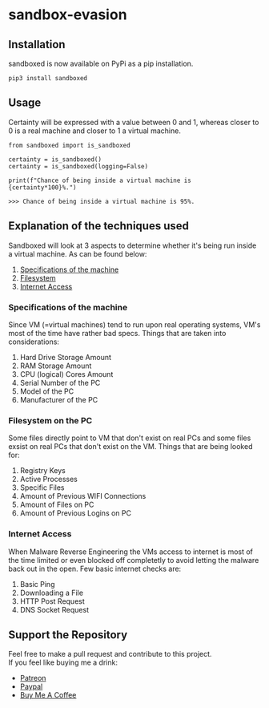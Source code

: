 # sandbox-evasion
## Installation
sandboxed is now available on PyPi as a pip installation.
```
pip3 install sandboxed
```
## Usage
Certainty will be expressed with a value between 0 and 1, whereas closer to 0 is a real machine and closer to 1 a virtual machine.
```
from sandboxed import is_sandboxed

certainty = is_sandboxed()
certainty = is_sandboxed(logging=False)

print(f"Chance of being inside a virtual machine is {certainty*100}%.")

>>> Chance of being inside a virtual machine is 95%.
```

## Explanation of the techniques used
Sandboxed will look at 3 aspects to determine whether it's being run inside a virtual machine.
As can be found below:
1. [Specifications of the machine](#specifications-of-the-machine)
2. [Filesystem](#filesystem-on-the-pc)
3. [Internet Access](#internet-access)

### Specifications of the machine
Since VM (=virtual machines) tend to run upon real operating systems, VM's most of the time have rather bad specs.
Things that are taken into considerations:
1. Hard Drive Storage Amount
2. RAM Storage Amount
3. CPU (logical) Cores Amount
4. Serial Number of the PC
5. Model of the PC
5. Manufacturer of the PC

### Filesystem on the PC
Some files directly point to VM that don't exist on real PCs and some files exsist on real PCs that don't exist on the VM.
Things that are being looked for:
1. Registry Keys
2. Active Processes
3. Specific Files
4. Amount of Previous WIFI Connections 
5. Amount of Files on PC
6. Amount of Previous Logins on PC

### Internet Access
When Malware Reverse Engineering the VMs access to internet is most of the time limited or even blocked off completetly to avoid letting the malware back out in the open. 
Few basic internet checks are:
1. Basic Ping
2. Downloading a File
3. HTTP Post Request
4. DNS Socket Request


## Support the Repository
Feel free to make a pull request and contribute to this project.</br>
If you feel like buying me a drink:
* [Patreon](https://www.patreon.com/frederikme)
* [Paypal](https://paypal.me/frederikmees)
* [Buy Me A Coffee](https://www.buymeacoffee.com/frederikme)


